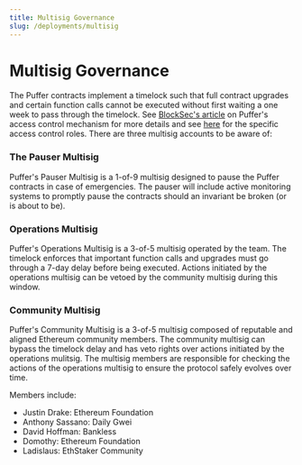 ```yaml
---
title: Multisig Governance
slug: /deployments/multisig
---
```


# Multisig Governance 
The Puffer contracts implement a timelock such that full contract upgrades and certain function calls cannot be executed without first waiting a one week to pass through the timelock. See [BlockSec's article](https://blocksec.com/blog/demystify-the-access-control-mechanism-in-puffer-protocol) on Puffer's access control mechanism for more details and see [here](https://github.com/PufferFinance/Deployments-and-ACL/tree/main/docs/access-control) for the specific access control roles. There are three multisig accounts to be aware of: 

### The Pauser Multisig
Puffer's Pauser Multisig is a 1-of-9 multisig designed to pause the Puffer contracts in case of emergencies. The pauser will include active monitoring systems to promptly pause the contracts should an invariant be broken (or is about to be). 

### Operations Multisig
Puffer's Operations Multisig is a 3-of-5 multisig operated by the team. The timelock enforces that important function calls and upgrades must go through a 7-day delay before being executed. Actions initiated by the operations multisig can be vetoed by the community multisig during this window.

### Community Multisig
Puffer's Community Multisig is a 3-of-5 multisig composed of reputable and aligned Ethereum community members. The community multisig can bypass the timelock delay and has veto rights over actions initiated by the operations mulitsig. The multisig members are responsible for checking the actions of the operations multisig to ensure the protocol safely evolves over time. 

Members include:

- Justin Drake: Ethereum Foundation
- Anthony Sassano: Daily Gwei
- David Hoffman: Bankless
- Domothy: Ethereum Foundation
- Ladislaus: EthStaker Community